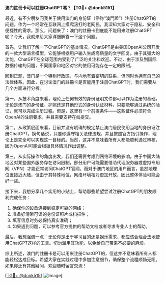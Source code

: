 **澳门註冊卡可以註冊ChatGPT嗎？【TG💪+ @donk5151】**

最近，有不少朋友问我关于使用澳门的身份证（俗称“澳門證”）注册ChatGPT的问题。作为一个经常在互联网上摸爬滚打的老网民，我深知大家对于隐私、安全和便捷性的需求。那么，问题来了：澳门的註冊卡到底能不能用来注册ChatGPT呢？今天，我就来给大家详细解答一下这个问题。

首先，让我们了解一下ChatGPT的基本情况。ChatGPT是由美国OpenAI公司开发的一款大型语言模型，它能够根据用户输入生成高质量的文字回复。由于其强大的功能，ChatGPT在全球范围内受到了广泛的关注和欢迎。不过，由于涉及到国际数据传输的问题，不同国家和地区对它的使用可能存在一定的限制。

回到正题，澳门是一个特别行政区，与内地有着密切的联系，但同时也拥有自己的法律体系。因此，在讨论澳门的註冊卡是否能用于注册ChatGPT时，我们需要从几个方面进行分析。

第一，从技术角度来看，理论上任何有效的身份证明文件都可以作为注册的基础。无论是澳门的身份证、护照还是其他形式的身份认证材料，只要能够通过系统的验证，就可以完成注册过程。但是，这里有一个前提条件——这些证件必须符合OpenAI的注册要求，并且需要支持在线提交。

第二，从政策层面来看，目前并没有明确的规定禁止澳门居民使用当地的身份证注册ChatGPT。换句话说，只要你遵守相关法律法规，并且按照官方指引操作，理论上是完全可以实现这一目标的。当然，这并不意味着所有人都能顺利通过审核，因为OpenAI可能会根据具体情况作出调整。

第三，从实际操作的角度出发，我们还需要考虑到网络环境的影响。由于中国大陆地区对某些国外服务存在访问限制，部分用户可能需要借助代理服务器或虚拟专用网（VPN）才能正常访问ChatGPT官网。而对于澳门地区的用户而言，虽然地理位置接近大陆，但由于其特殊地位，网络环境相对更加开放，因此整体体验可能会好一些。

接下来，我想分享几个实用的小贴士，帮助那些希望尝试注册ChatGPT的朋友顺利完成任务：

1. 确保你的设备连接到稳定可靠的网络；
2. 准备好清晰可读的身份证照片或扫描件；
3. 填写信息时务必保持真实准确；
4. 如果遇到问题，可以参考官方提供的帮助文档或者寻求专业人士的帮助。

最后，我想强调一点：无论你是出于学习目的还是娱乐需求，都应该合理合法地使用ChatGPT这样的工具。切勿滥用其功能，以免给自己带来不必要的麻烦。

综上所述，澳门的註冊卡是可以用来注册ChatGPT的，但这并不意味着所有人都能轻松达成目标。希望大家在实践过程中多加注意细节，确保整个流程顺畅无阻。如果你还有其他疑问，欢迎随时留言交流！

[[TG💪+ @donk5151](https://t.me/s/donk5151) ![Image](https://i.postimg.cc/rwNCRYN7/Snipaste-2025-04-30-17-27-05.png)]